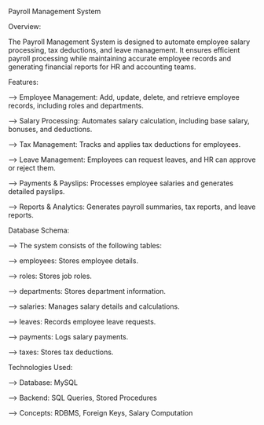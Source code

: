 Payroll Management System

Overview:

The Payroll Management System is designed to automate employee salary processing, tax deductions, and leave management. It ensures efficient payroll processing while maintaining accurate employee records and generating financial reports for HR and accounting teams.

Features:

--> Employee Management: Add, update, delete, and retrieve employee records, including roles and departments.

--> Salary Processing: Automates salary calculation, including base salary, bonuses, and deductions.

--> Tax Management: Tracks and applies tax deductions for employees.

--> Leave Management: Employees can request leaves, and HR can approve or reject them.

--> Payments & Payslips: Processes employee salaries and generates detailed payslips.

--> Reports & Analytics: Generates payroll summaries, tax reports, and leave reports.

Database Schema:

--> The system consists of the following tables:

--> employees: Stores employee details.

--> roles: Stores job roles.

--> departments: Stores department information.

--> salaries: Manages salary details and calculations.

--> leaves: Records employee leave requests.

--> payments: Logs salary payments.

--> taxes: Stores tax deductions.

Technologies Used:

--> Database: MySQL

--> Backend: SQL Queries, Stored Procedures

--> Concepts: RDBMS, Foreign Keys, Salary Computation
